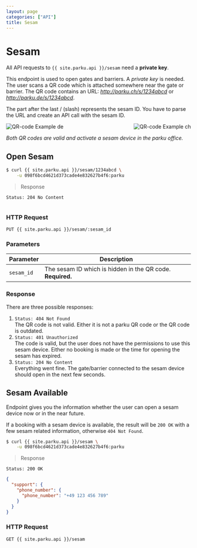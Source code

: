 ```yaml
---
layout: page
categories: ["API"]
title: Sesam
---
```


# Sesam

All API requests to `{{ site.parku.api }}/sesam` need a __private key__.

This endpoint is used to open gates and barriers. A _private key_ is needed. The user scans a QR code which is attached somewhere near the gate or barrier. The QR code contains an URL: _http://parku.ch/s/1234abcd_ or _http://parku.de/s/1234abcd_.

The part after the last / (slash) represents the sesam ID. You have to parse the URL and create an API call with the sesam ID.

![QR-code Example ch](http://chart.googleapis.com/chart?cht=qr&chs=247x247&chl=http://parku.ch/s/IHAFGJNL)

![QR-code Example de](http://chart.googleapis.com/chart?cht=qr&chs=247x247&chl=http://parku.de/s/E14EE6T7)

<style>img[alt="QR-code Example ch"] {float: right}</style>

_Both QR codes are valid and activate a sesam device in the parku office._


## Open Sesam

```sh
$ curl {{ site.parku.api }}/sesam/1234abcd \
    -u 098f6bcd4621d373cade4e832627b4f6:parku
```

> Response

```nginx
Status: 204 No Content
```
```

```

### HTTP Request

`PUT {{ site.parku.api }}/sesam/:sesam_id`

### Parameters

Parameter  | Description
---        | ---
`sesam_id` | The sesam ID which is hidden in the QR code. __Required.__


### Response

There are three possible responses:

1. `Status: 404 Not Found`<br>
   The QR code is not valid. Either it is not a parku QR code or the QR code is outdated.
2. `Status: 401 Unauthorized`<br>
   The code is valid, but the user does not have the permissions to use this sesam device. Either no booking is made or the time for opening the sesam has expired.
3. `Status: 204 No Content`<br>
   Everything went fine. The gate/barrier connected to the sesam device should open in the next few seconds.


## Sesam Available

Endpoint gives you the information whether the user can open a sesam device now or in the near future.

If a booking with a sesam device is available, the result will be `200 OK` with a few sesam related information, otherwise `404 Not Found`.

```sh
$ curl {{ site.parku.api }}/sesam \
    -u 098f6bcd4621d373cade4e832627b4f6:parku
```

> Response

```nginx
Status: 200 OK
```
```json
{
  "support": {
    "phone_number": {
      "phone_number": "+49 123 456 789"
    }
  }
}
```

### HTTP Request

`GET {{ site.parku.api }}/sesam`
